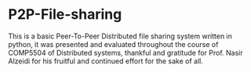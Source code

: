 # P2P-File-sharing
This is a basic Peer-To-Peer Distributed file sharing system written in python, it was presented and evaluated throughout the course of COMP5504 of Distributed systems, thankful and gratitude for Prof. Nasir Alzeidi for his fruitful and continued effort for the sake of all. 
